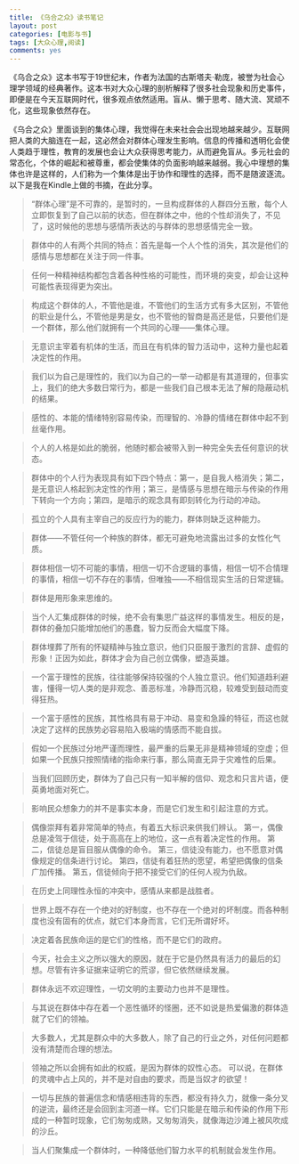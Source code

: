 ```yaml
---
title: 《乌合之众》读书笔记
layout: post
categories: [电影与书]
tags: [大众心理,阅读]
comments: yes
---
```


《乌合之众》这本书写于19世纪末，作者为法国的古斯塔夫·勒庞，被誉为社会心理学领域的经典著作。这本书对大众心理的剖析解释了很多社会现象和历史事件，即便是在今天互联网时代，很多观点依然适用。盲从、懒于思考、随大流、冥顽不化，这些现象依然存在。 

《乌合之众》里面谈到的集体心理，我觉得在未来社会会出现地越来越少。互联网把人类的大脑连在一起，这必然会对群体心理发生影响。信息的传播和透明化会使人类趋于理性，教育的发展也会让大众获得思考能力，从而避免盲从。多元社会的常态化，个体的崛起和被尊重，都会使集体的负面影响越来越弱。我心中理想的集体也许是这样的，人们称为一个集体是出于协作和理性的选择，而不是随波逐流。 以下是我在Kindle上做的书摘，在此分享。 

> “群体心理”是不可靠的，是暂时的，一旦构成群体的人群四分五散，每个人立即恢复到了自己以前的状态，但在群体之中，他的个性却消失了，不见了，这时候他的思想与感情所表达的与群体的思想感情完全一致。

>群体中的人有两个共同的特点：首先是每一个人个性的消失，其次是他们的感情与思想都在关注于同一件事。

>任何一种精神结构都包含着各种性格的可能性，而环境的突变，却会让这种可能性表现得更为突出。

>构成这个群体的人，不管他是谁，不管他们的生活方式有多大区别，不管他的职业是什么，不管他是男是女，也不管他的智商是高还是低，只要他们是一个群体，那么他们就拥有一个共同的心理——集体心理。

>无意识主宰着有机体的生活，而且在有机体的智力活动中，这种力量也起着决定性的作用。

>我们以为自己是理性的，我们以为自己的一举一动都是有其道理的，但事实上，我们的绝大多数日常行为，都是一些我们自己根本无法了解的隐蔽动机的结果。

>感性的、本能的情绪特别容易传染，而理智的、冷静的情绪在群体中起不到丝毫作用。

>个人的人格是如此的脆弱，他随时都会被带入到一种完全失去任何意识的状态。

>群体中的个人行为表现具有如下四个特点：第一，是自我人格消失；第二，是无意识人格起到决定性的作用；第三，是情感与思想在暗示与传染的作用下转向一个方向；第四，是暗示的观念具有即刻转化为行动的冲动。

>孤立的个人具有主宰自己的反应行为的能力，群体则缺乏这种能力。

>群体——不管任何一个种族的群体，都无可避免地流露出过多的女性化气质。

>群体相信一切不可能的事情，相信一切不合逻辑的事情，相信一切不合情理的事情，相信一切不存在的事情，但唯独——不相信现实生活的日常逻辑。

>群体是用形象来思维的。

>当个人汇集成群体的时候，绝不会有集思广益这样的事情发生。相反的是，群体的叠加只能增加他们的愚蠢，智力反而会大幅度下降。

>群体埋葬了所有的怀疑精神与独立意识，他们只臣服于激烈的言辞、虚假的形象！正因为如此，群体才会为自己创立偶像，塑造英雄。

>一个富于理性的民族，往往能够保持较强的个人独立意识。他们知道趋利避害，懂得一切人类的是非观念、善恶标准，冷静而沉稳，较难受到鼓动而变得狂热。

>一个富于感性的民族，其性格具有易于冲动、易变和急躁的特征，而这也就决定了这样的民族势必容易陷入极端的情感而不能自拔。

>假如一个民族过分地严谨而理性，最严重的后果无非是精神领域的空虚；但如果一个民族只按照情绪的指命来行事，那么简直无异于灾难性的后果。

>当我们回顾历史，群体为了自己只有一知半解的信仰、观念和只言片语，便英勇地面对死亡。

>影响民众想象力的并不是事实本身，而是它们发生和引起注意的方式。

>偶像崇拜有着非常简单的特点，有着五大标识来供我们辨认。 第一，偶像总是凌驾于信徒，处于高高在上的地位，这一点有着决定性的作用。 第二，信徒总是盲目服从偶像的命令。 第三，信徒没有能力，也不愿意对偶像规定的信条进行讨论。 第四，信徒有着狂热的愿望，希望把偶像的信条广加传播。 第五，信徒倾向于把不接受它们的任何人视为仇敌。

>在历史上同理性永恒的冲突中，感情从来都是战胜者。

>世界上既不存在一个绝对的好制度，也不存在一个绝对的坏制度。而各种制度也没有固有的优点，就它们本身而言，它们无所谓好坏。

>决定着各民族命运的是它们的性格，而不是它们的政府。

>今天，社会主义之所以强大的原因，就在于它是仍然具有活力的最后的幻想。尽管有许多证据来证明它的荒谬，但它依然继续发展。

>群体永远不欢迎理性，一切文明的主要动力也并不是理性。

>与其说在群体中存在着一个恶性循环的怪圈，还不如说是热爱偏激的群体造就了它们的领袖。

>大多数人，尤其是群众中的大多数人，除了自己的行业之外，对任何问题都没有清楚而合理的想法。

>领袖之所以会拥有如此的权威，是因为群体的奴性心态。 可以说，在群体的灵魂中占上风的，并不是对自由的要求，而是当奴才的欲望！

>一切与民族的普遍信念和情感相违背的东西，都没有持久力，就像一条分叉的逆流，最终还是会回到主河道一样。它们只能是在暗示和传染的作用下形成的一种暂时现象，它们匆匆成熟，又匆匆消失，就像海边沙滩上被风吹成的沙丘。

>当人们聚集成一个群体时，一种降低他们智力水平的机制就会发生作用。